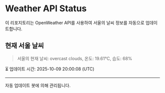 
# Weather API Status

이 리포지토리는 OpenWeather API를 사용하여 서울의 날씨 정보를 자동으로 업데이트합니다.

## 현재 서울 날씨
> 서울의 현재 날씨: overcast clouds, 온도: 19.61°C, 습도: 68%

⏳ 업데이트 시간: 2025-10-09 20:00:08 (UTC)

---
자동 업데이트 봇에 의해 관리됩니다.
